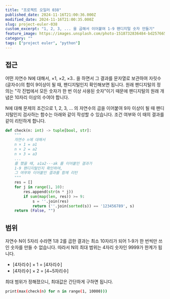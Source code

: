 ```yaml
---
title: "프로젝트 오일러 038"
published_date: 2024-11-16T21:00:36.000Z
modified_date: 2024-11-16T21:00:35.000Z
slug: project-euler-038
custom_excerpt: "1, 2, 3, ... 을 곱해서 이어붙여 1-9 팬디지털 숫자 만들기"
feature_image: https://images.unsplash.com/photo-1518732836484-bd257665c9d1?crop=entropy&cs=tinysrgb&fit=max&fm=jpg&ixid=M3wxMTc3M3wwfDF8c2VhcmNofDN8fGNyYWZ0fGVufDB8fHx8MTczMTY4NDg1Nnww&ixlib=rb-4.0.3&q=80&w=2000
category: ""
tags: ["project euler", "python"]
---
```

## 접근

어떤 자연수 N에 대해서, ×1, ×2, ×3.. 을 하면서 그 결과를 문자열로 보관하여 자릿수(글자수)의 합이 9이상이 될 때,
팬디지털인지 확인해보면 됩니다. 원래 팬디지털의 정의는 "각 진법에서 모든 숫자가 한 번 이상 사용된 숫자"이기 때문에 팬디지털의 원래
개념은 10자리 이상의 수여야 합니다.

N에 대해 문제의 조건으로 1, 2, 3, ... 의 자연수의 곱을 이어붙여 9자 이상이 될 때 팬디지털인지 검사하는 함수는 아래와 같이
작성할 수 있습니다. 조건 여부와 이 때의 결과를 같이 리턴하게 합니다.

```python
def check(n: int) -> tuple[bool, str]:
    """
    자연수 n에 대해서
    n × 1 = a1
    n × 2 = a2
    n × 3 = a3
    ...
    를 했을 때, a1a2···ak 를 이어붙인 결과가
    1-9 팬디지털인지 확인하여,
    그 여부와 이어붙인 결과를 함께 리턴
    """
    res = []
    for j in range(1, 10):
        res.append(str(n * j))
        if sum(map(len, res)) >= 9:
            s = ''.join(res)
            return (''.join(sorted(s)) == '123456789', s)
    return (False, "")
```
## 범위

자연수 N이 5자리 수라면 1과 2를 곱한 결과는 최소 10자리가 되어 1-9가 한 번씩만 쓰인 숫자를 만들 수 없습니다. 따라서 N의 최대
범위는 4자리 숫자인 9999가 한계가 됩니다.

  * [4자리수] × 1 = [4자리수]
  * [4자리수] × 2 = [4~5자리수]

최대 범위가 정해졌으니, 최대값은 간단하게 구하면 됩니다.

```bash
print(max(check(n) for n in range(1, 10000)))
```